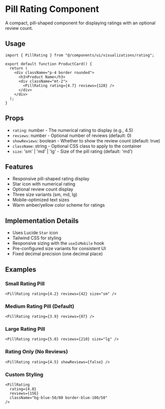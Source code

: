 # Pill Rating Component

A compact, pill-shaped component for displaying ratings with an optional review count.

## Usage

```tsx
import { PillRating } from "@/components/ui/visualizations/rating";

export default function ProductCard() {
  return (
    <div className="p-4 border rounded">
      <h3>Product Name</h3>
      <div className="mt-2">
        <PillRating rating={4.7} reviews={128} />
      </div>
    </div>
  );
}
```

## Props

- `rating`: number - The numerical rating to display (e.g., 4.5)
- `reviews`: number - Optional number of reviews (default: 0)
- `showReviews`: boolean - Whether to show the review count (default: true)
- `className`: string - Optional CSS class to apply to the container
- `size`: 'sm' | 'md' | 'lg' - Size of the pill rating (default: 'md')

## Features

- Responsive pill-shaped rating display
- Star icon with numerical rating
- Optional review count display
- Three size variants (sm, md, lg)
- Mobile-optimized text sizes
- Warm amber/yellow color scheme for ratings

## Implementation Details

- Uses Lucide `Star` icon
- Tailwind CSS for styling
- Responsive sizing with the `useIsMobile` hook
- Pre-configured size variants for consistent UI
- Fixed decimal precision (one decimal place)

## Examples

### Small Rating Pill

```tsx
<PillRating rating={4.2} reviews={42} size="sm" />
```

### Medium Rating Pill (Default)

```tsx
<PillRating rating={3.9} reviews={87} />
```

### Large Rating Pill

```tsx
<PillRating rating={5.0} reviews={210} size="lg" />
```

### Rating Only (No Reviews)

```tsx
<PillRating rating={4.5} showReviews={false} />
```

### Custom Styling

```tsx
<PillRating 
  rating={4.8} 
  reviews={156} 
  className="bg-blue-50/80 border-blue-100/50"
/>
```